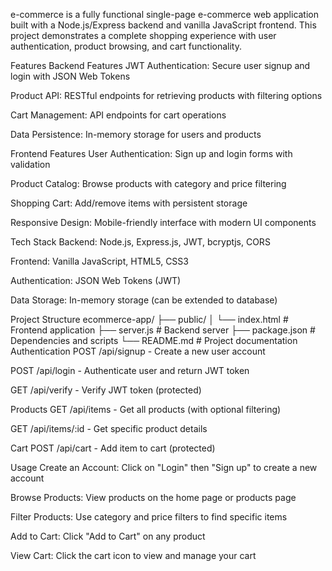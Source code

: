 e-commerce is a fully functional single-page e-commerce web application built with a Node.js/Express backend and vanilla JavaScript frontend. This project demonstrates a complete shopping experience with user authentication, product browsing, and cart functionality.

Features
Backend Features
JWT Authentication: Secure user signup and login with JSON Web Tokens

Product API: RESTful endpoints for retrieving products with filtering options

Cart Management: API endpoints for cart operations

Data Persistence: In-memory storage for users and products

Frontend Features
User Authentication: Sign up and login forms with validation

Product Catalog: Browse products with category and price filtering

Shopping Cart: Add/remove items with persistent storage

Responsive Design: Mobile-friendly interface with modern UI components

Tech Stack
Backend: Node.js, Express.js, JWT, bcryptjs, CORS

Frontend: Vanilla JavaScript, HTML5, CSS3

Authentication: JSON Web Tokens (JWT)

Data Storage: In-memory storage (can be extended to database)

Project Structure
ecommerce-app/
├── public/
│   └── index.html          # Frontend application
├── server.js               # Backend server
├── package.json            # Dependencies and scripts
└── README.md               # Project documentation
Authentication
POST /api/signup - Create a new user account

POST /api/login - Authenticate user and return JWT token

GET /api/verify - Verify JWT token (protected)

Products
GET /api/items - Get all products (with optional filtering)

GET /api/items/:id - Get specific product details

Cart
POST /api/cart - Add item to cart (protected)

Usage
Create an Account: Click on "Login" then "Sign up" to create a new account

Browse Products: View products on the home page or products page

Filter Products: Use category and price filters to find specific items

Add to Cart: Click "Add to Cart" on any product

View Cart: Click the cart icon to view and manage your cart

